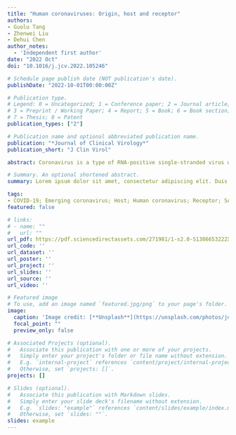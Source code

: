 ```yaml
---
title: "Human coronaviruses: Origin, host and receptor"
authors:
- Guolu Tang
- Zhenwei Liu
- Dehui Chen
author_notes:
  - 'Independent first author'
date: "2022 Oct"
doi: "10.1016/j.jcv.2022.105246"

# Schedule page publish date (NOT publication's date).
publishDate: "2022-10-01T00:00:00Z"

# Publication type.
# Legend: 0 = Uncategorized; 1 = Conference paper; 2 = Journal article;
# 3 = Preprint / Working Paper; 4 = Report; 5 = Book; 6 = Book section;
# 7 = Thesis; 8 = Patent
publication_types: ["2"]

# Publication name and optional abbreviated publication name.
publication: "*Journal of Clinical Virology*"
publication_short: "J Clin Virol"

abstract: Coronavirus is a type of RNA-positive single-stranded virus with an envelope, and the spines on its surface derived its official name. Seven human coronaviruses 229E, OC43, SARS, NL63, HKU1, MERS, SARS-CoV-2 can cause both a mild cold and an epidemic of large-scale deaths and injuries. Although their clinical manifestations and many other pathogens that cause human colds are similar, studying the relationship between their evolutionary history and the receptors that infect the host can provide important insights into the natural history of human epidemics in the past and future. In this review, we describe the basic virology of these seven coronaviruses, their partial genome characteristics, and emphasize the function of receptors. We summarize the current understanding of these viruses and discuss the potential host of wild animals of these coronaviruses and the origin of zoonotic diseases.

# Summary. An optional shortened abstract.
summary: Lorem ipsum dolor sit amet, consectetur adipiscing elit. Duis posuere tellus ac convallis placerat. Proin tincidunt magna sed ex sollicitudin condimentum.

tags:
- COVID-19; Emerging coronavirus; Host; Human coronavirus; Receptor; SARS-CoV-2.
featured: false

# links:
# - name: ""
#   url: ""
url_pdf: https://pdf.sciencedirectassets.com/271981/1-s2.0-S1386653222X00097/1-s2.0-S1386653222001780/main.pdf?X-Amz-Security-Token=IQoJb3JpZ2luX2VjEFEaCXVzLWVhc3QtMSJHMEUCIQCLz3iLoim1gXjgU9WDEjBaJ9iAQwAWAT7Et62I8L01OwIgNOQrdGwyWJ9ZGCnClHSu9j8Yvn17%2BQT68BhocTEUlIQquwUI6f%2F%2F%2F%2F%2F%2F%2F%2F%2F%2FARAFGgwwNTkwMDM1NDY4NjUiDL2UDodKpsX%2B6QIt2CqPBQFYgIbDUcYBP01FqUPi%2ByOaRTXKsqlv2WNFtE7r5KOE52%2ByrgxxGdp%2BzWAk8YlHDLCWS3ZLai5xtesN42r9VFjdmhKnEaWUU6YkUx%2F9b7Zer9BeE50rldC4oMiTUY0EcKz4gShbspAuDDOlI5jLRJANxnsyKpvSlZ1cdYcDLIVaflHtUioUfiKBElnmagzsu0eVXJZouU3TWgBzBxPYOib2zu8h8dBXf%2Fnl%2B0AFpY6uCjGC7P2g4MrkuBaFqqIgia50buRR06ffCMNs8HCUGRPjj71kGCzVz98YuAnFql2I4QdljXPHzFl1XRqWhKF4qWtc5et2ySCUtA1P9nLm4ojc4IdBgDU%2BxaZY%2BGLb0W8IdRYsjmfnIBoiE7FfZgH7yS3wJgba5XdUXzGClHtLa6X8nNygrv1ESqWPQNXWx1BFMH7sujseCib8LtZiHN%2Fcd0o%2B7hAB%2BB5%2BbVqp8Wn0jFp9eaOiFw1WqiQ5dkZWVX52oCisduevVAAzqV9HReYjSLmBCaMt%2FN758k8B394LbjsY1KCTfJd8UD4gWNX0H4z7IavO4dODn29ItfxjJ2Cyw0W7iXmYy0yoQjPE%2FD7cvQh%2BurQl43rRmXOfVHazJ0I0t7azBLRkJrfzS1AhOwyOnNu%2BAAb9rfjHnsgdQPnKOLPmOCwyBPyU%2FJz%2BQPOyjloc30TN44j46aLX21UInmijVprlO9lbTXMoCOMcp%2BAQxmhPULg1K6l5nW70yVpUBBJEmV521U2CGcsBDZzV3XCxNikkJWHV%2BQ0Tr9g%2FNNg%2F7NxYspMl3WwcP6JPSHvb772Tym0awL3EuHkuUgbG%2Bm0lZJI2r2sGL%2BN%2B0PXH5bT6O0itpzA2rYzUg5pL3BLTRLQw%2FJyopgY6sQGzotPTGsNYfi0cpNWwFZyTjDN9nw0I491B8kOfamy3xbkzxV%2FOS7bGvJ1HXil7VuMCWHaT0%2FzMFgAeNKITuXAi6rC80aj7F8utMO5VxKygBKFubR7%2FfvGqZ9fzOa1ip6tJ%2FCidEdtXJEVEHpH8Q0lreXW8CJv4M2a%2Bza3msHOYzJ6D2%2Fb0o2Ee434hpeWJ8Q9YDsnCn4fPqKgFEbFA0AJAQTRaBUErqhokdBXj0pr1V0Q%3D&X-Amz-Algorithm=AWS4-HMAC-SHA256&X-Amz-Date=20230802T084533Z&X-Amz-SignedHeaders=host&X-Amz-Expires=300&X-Amz-Credential=ASIAQ3PHCVTY7NNZ72VK%2F20230802%2Fus-east-1%2Fs3%2Faws4_request&X-Amz-Signature=a2bff0ef2817e7e07ec1507338e51feb8d1bdb2ba50b9717906e1d11535069c1&hash=9738a1106f015c17a28ade283c94f09af5b4bc8d84af245df95aa524f0520a91&host=68042c943591013ac2b2430a89b270f6af2c76d8dfd086a07176afe7c76c2c61&pii=S1386653222001780&tid=spdf-7d41ba8e-26c0-4090-9448-8ef6e0e38e25&sid=5d750a7e2982314e003b18b90126a13415e6gxrqa&type=client&tsoh=d3d3LnNjaWVuY2VkaXJlY3QuY29t&ua=101f56095f5b56045807&rr=7f050b9a1a17e025&cc=jp
url_code: ''
url_dataset: ''
url_poster: ''
url_project: ''
url_slides: ''
url_source: ''
url_video: ''

# Featured image
# To use, add an image named `featured.jpg/png` to your page's folder. 
image:
  caption: 'Image credit: [**Unsplash**](https://unsplash.com/photos/jdD8gXaTZsc)'
  focal_point: ""
  preview_only: false

# Associated Projects (optional).
#   Associate this publication with one or more of your projects.
#   Simply enter your project's folder or file name without extension.
#   E.g. `internal-project` references `content/project/internal-project/index.md`.
#   Otherwise, set `projects: []`.
projects: []

# Slides (optional).
#   Associate this publication with Markdown slides.
#   Simply enter your slide deck's filename without extension.
#   E.g. `slides: "example"` references `content/slides/example/index.md`.
#   Otherwise, set `slides: ""`.
slides: example
---
```





